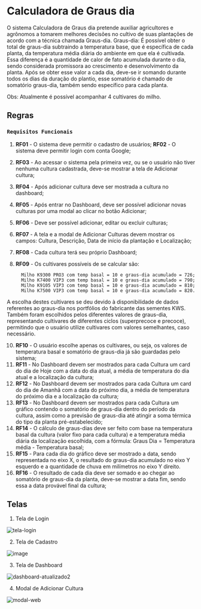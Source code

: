 # Calculadora de Graus dia
O sistema Calculadora de Graus dia pretende auxiliar agricultores e agrônomos a tomarem melhores decisões no cultivo de suas plantações de acordo com a técnica chamada Graus-dia.
Graus-dia: É possível obter o total de graus-dia subtraindo a temperatura base, que é específica de cada planta, da temperatura média diária do ambiente em que ela é cultivada. Essa diferença é a quantidade de calor de fato acumulada durante o dia, sendo considerada promissora ao crescimento e desenvolvimento
da planta. Após se obter esse valor a cada dia, deve-se ir somando durante todos os dias da duração do plantio, esse somatório é chamado de somatório graus-dia, também sendo específico para cada planta.

Obs: Atualmente é possível acompanhar 4 cultivares do milho.

## Regras

### `Requisitos Funcionais`

1. **RF01** - O sistema deve permitir o cadastro de usuários;
**RF02** - O sistema deve permitir login com conta Google;
3. **RF03** - Ao acessar o sistema pela primeira vez, ou se o usuário não tiver nenhuma
cultura cadastrada, deve-se mostrar a tela de Adicionar cultura;
4. **RF04** - Após adicionar cultura deve ser mostrada a cultura no dashboard;
5. **RF05** - Após entrar no Dashboard, deve ser possível adicionar novas culturas por
uma modal ao clicar no botão Adicionar;
6. **RF06** - Deve ser possível adicionar, editar ou excluir culturas;
7. **RF07** - A tela e a modal de Adicionar Culturas devem mostrar os campos: Cultura, Descrição, Data de início da plantação e Localização;
8. **RF08** - Cada cultura terá seu próprio Dashboard;
9. **RF09** - Os cultivares possíveis de se calcular são:

         Milho K9300 PRO3 com temp basal = 10 e graus-dia acumulado = 726;
         Milho K7400 VIP3 com temp basal = 10 e graus-dia acumulado = 790;
         Milho K9105 VIP3 com temp basal = 10 e graus-dia acumulado = 810;
         Milho K7500 VIP3 com temp basal = 10 e graus-dia acumulado = 820.

A escolha destes cultivares se deu devido à disponibilidade de dados referentes
ao graus-dia nos portfólios do fabricante das sementes KWS. Também foram escolhidos pelos diferentes valores de graus-dia, representando cultivares de diferentes ciclos (superprecoce e precoce), permitindo que o usuário utilize cultivares com valores semelhantes, caso necessário.

10. **RF10** - O usuário escolhe apenas os cultivares, ou seja, os valores de temperatura
basal e somatório de graus-dia já são guardadas pelo sistema;
11. **RF11** - No Dashboard devem ser mostrados para cada Cultura um card do dia de Hoje com a data do dia atual, a média de temperatura do dia atual e a localização da cultura;
12. **RF12** - No Dashboard devem ser mostrados para cada Cultura um card do dia de Amanhã com a data do próximo dia, a média de temperatura do próximo dia e a localização da cultura;
13. **RF13** - No Dashboard devem ser mostrados para cada Cultura um gráfico contendo o somatório de graus-dia dentro do período da cultura, assim como a previsão de graus-dia até atingir a soma térmica do tipo da planta pré-estabelecido;
14. **RF14** - O cálculo de graus-dias deve ser feito com base na temperatura basal da cultura (valor fixo para cada cultura) e a temperatura média diária da localização escolhida, com a fórmula: Graus Dia = Temperatura média - Temperatura basal;
15. **RF15** - Para cada dia do gráfico deve ser mostrado a data, sendo representada no eixo X, o resultado do graus-dia acumulado no eixo Y esquerdo e a quantidade de chuva em milímetros no eixo Y direito.
16. **RF16** - O resultado de cada dia deve ser somado e ao chegar ao somatório de graus-dia da planta, deve-se mostrar a data fim, sendo essa a data provável final da cultura;


## Telas
1. Tela de Login


![tela-login](https://user-images.githubusercontent.com/30840149/159804554-0b65c823-e334-42de-a30d-3055acad0c53.png)

2. Tela de Cadastro


![image](https://user-images.githubusercontent.com/30840149/155749840-588221ca-85aa-4ccc-b57d-9bfb15f63be3.png)

3. Tela de Dashboard


![dashboard-atualizado2](https://user-images.githubusercontent.com/30840149/159804711-09620082-3138-439e-be87-2816ed5678eb.png)

4. Modal de Adicionar Cultura

![modal-web](https://user-images.githubusercontent.com/30840149/159804852-05cbc6c8-491a-4fd1-98a5-37c5089c0f2e.png)


